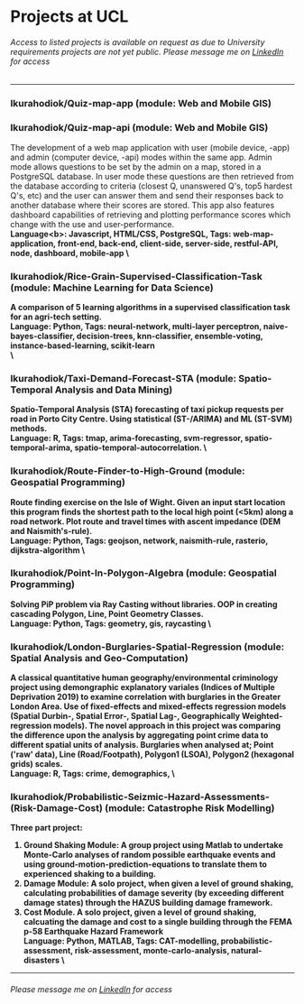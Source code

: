 # Projects at UCL
###### Access to listed projects is available on request as due to University requirements projects are not yet public. Please message me on [LinkedIn](https://www.linkedin.com/in/christopher-harry-koido-bunt-89063310a/) for access
_________________
### Ikurahodiok/Quiz-map-app (module: Web and Mobile GIS)
### Ikurahodiok/Quiz-map-api (module: Web and Mobile GIS)
The development of a web map application with user (mobile device, -app) and admin (computer device, -api) modes within the same app. Admin mode allows questions to be set by the admin on a map, stored in a PostgreSQL database. In user mode these questions are then retrieved from the database according to criteria (closest Q, unanswered Q's, top5 hardest Q's, etc) and the user can answer them and send their responses back to another database where their scores are stored. This app also features dashboard capabilities of retrieving and plotting performance scores which change with the use and user-performance.
\
<b>Language<b\>: Javascript, HTML/CSS, PostgreSQL,  Tags: web-map-application, front-end, back-end, client-side, server-side, restful-API, node, dashboard, mobile-app
\
### Ikurahodiok/Rice-Grain-Supervised-Classification-Task (module: Machine Learning for Data Science)

A comparison of 5 learning algorithms in a supervised classification task for an agri-tech setting. 
\
Language: Python, Tags: neural-network, multi-layer perceptron, naive-bayes-classifier, decision-trees, knn-classifier, ensemble-voting, instance-based-learning, scikit-learn  
\
### Ikurahodiok/Taxi-Demand-Forecast-STA (module: Spatio-Temporal Analysis and Data Mining)
Spatio-Temporal Analysis (STA) forecasting of taxi pickup requests per road in Porto City Centre. Using statistical (ST-/ARIMA) and ML (ST-SVM) methods.
\
Language: R, Tags: tmap, arima-forecasting, svm-regressor, spatio-temporal-arima, spatio-temporal-autocorrelation.
\
### Ikurahodiok/Route-Finder-to-High-Ground (module: Geospatial Programming)
  
Route finding exercise on the Isle of Wight. Given an input start location this program finds the shortest path to the local high point (<5km) along a road network. Plot route and travel times with ascent impedance (DEM and Naismith's-rule).
\
Language: Python, Tags: geojson, network, naismith-rule, rasterio, dijkstra-algorithm
\
### Ikurahodiok/Point-In-Polygon-Algebra   (module: Geospatial Programming)
Solving PiP problem via Ray Casting without libraries. OOP in creating cascading Polygon, Line, Point Geometry Classes. 
\
Language: Python, Tags: geometry, gis, raycasting
\
### Ikurahodiok/London-Burglaries-Spatial-Regression   (module: Spatial Analysis and Geo-Computation)
A classical quantitative human geography/environmental criminology project using demongraphic explanatory variales (Indices of Multiple Deprivation 2019) to examine correlation with burglaries in the Greater London Area. Use of fixed-effects and mixed-effects regression models (Spatial Durbin-, Spatial Error-, Spatial Lag-, Geographically Weighted- regression models). The novel approach in this project was comparing the difference upon the analysis by aggregating point crime data to different spatial units of analysis. Burglaries when analysed at; Point ('raw' data), Line (Road/Footpath), Polygon1 (LSOA), Polygon2 (hexagonal grids) scales. 
\
Language: R, Tags: crime, demographics,
\
### Ikurahodiok/Probabilistic-Seizmic-Hazard-Assessments-(Risk-Damage-Cost)   (module: Catastrophe Risk Modelling)
Three part project:
1) Ground Shaking Module: A group project using Matlab to undertake Monte-Carlo analyses of random possible earthquake events and using ground-motion-prediction-equations to translate them to experienced shaking to a building.
2) Damage Module: A solo project, when given a level of ground shaking, calculating probabilities of damage severity (by exceeding different damage states) through the HAZUS building damage framework.
3) Cost Module. A solo project, given a level of ground shaking, calcuating the damage and cost to a single building through the FEMA p-58 Earthquake Hazard Framework
\
Language: Python, MATLAB, Tags: CAT-modelling, probabilistic-assessment, risk-assessment, monte-carlo-analysis, natural-disasters
\
_________________
###### Please message me on [LinkedIn](https://www.linkedin.com/in/christopher-harry-koido-bunt-89063310a/) for access

